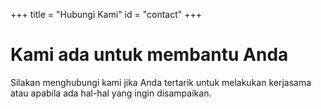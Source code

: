 +++
title = "Hubungi Kami"
id = "contact"
+++

# Kami ada untuk membantu Anda

Silakan menghubungi kami jika Anda tertarik untuk melakukan kerjasama atau apabila ada hal-hal yang ingin disampaikan.
